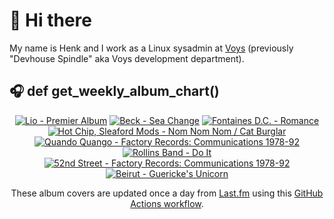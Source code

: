 # 👋 Hi there

My name is Henk and I work as a Linux sysadmin at <a href="https://www.voys.co/about/">Voys</a> (previously "Devhouse Spindle" aka Voys development department).

## 🎧 def get_weekly_album_chart()
<!-- lastfm -->
<p align="center"><a href="https://www.last.fm/music/Lio/Premier+Album"><img src="https://lastfm.freetls.fastly.net/i/u/64s/487a602a6c5dd482ae1d8c2fb4bb9951.jpg" title="Lio - Premier Album"></a> <a href="https://www.last.fm/music/Beck/Sea+Change"><img src="https://lastfm.freetls.fastly.net/i/u/64s/cbe06e7f17ca878f52739d9c5b315280.jpg" title="Beck - Sea Change"></a> <a href="https://www.last.fm/music/Fontaines+D.C./Romance"><img src="https://lastfm.freetls.fastly.net/i/u/64s/4f4ae1fdc6b81d93c41c0054d596ccf0.png" title="Fontaines D.C. - Romance"></a> <a href="https://www.last.fm/music/Hot+Chip,+Sleaford+Mods/Nom+Nom+Nom+%2F+Cat+Burglar"><img src="https://lastfm.freetls.fastly.net/i/u/64s/664ef3b3baf8aea77ec78cc2ac9e80a7.png" title="Hot Chip, Sleaford Mods - Nom Nom Nom / Cat Burglar"></a> <a href="https://www.last.fm/music/Quando+Quango/Factory+Records:+Communications+1978-92"><img src="https://lastfm.freetls.fastly.net/i/u/64s/cd1cb213b05a485580f9b2262daf7760.png" title="Quando Quango - Factory Records: Communications 1978-92"></a> <a href="https://www.last.fm/music/Rollins+Band/Do+It"><img src="https://lastfm.freetls.fastly.net/i/u/64s/902d5a5008ffd387631595102596d1ce.jpg" title="Rollins Band - Do It"></a> <a href="https://www.last.fm/music/52nd+Street/Factory+Records:+Communications+1978-92"><img src="https://lastfm.freetls.fastly.net/i/u/64s/1f5905a1640c4ce9a2c37076257d291a.png" title="52nd Street - Factory Records: Communications 1978-92"></a> <a href="https://www.last.fm/music/Beirut/Guericke%27s+Unicorn"><img src="https://lastfm.freetls.fastly.net/i/u/64s/5c40d9a9d3a43e25e3c6a9d6d143eebd.jpg" title="Beirut - Guericke's Unicorn"></a> </p>

<p align="center">These album covers are updated once a day from <a href="https://www.last.fm/user/hbokh">Last.fm</a> using this <a href="https://github.com/marketplace/actions/lastfm-to-markdown">GitHub Actions workflow</a>.</p>
